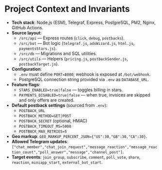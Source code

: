 # Project Context and Invariants

- **Tech stack**: Node.js (ESM), Telegraf, Express, PostgreSQL, PM2, Nginx, GitHub Actions.
- **Source layout**:
  - `/src/api` — Express routes (`click`, `debug`, `postbacks`).
  - `/src/bot` — Bot logic (`telegraf.js`, `adsWizard.js`, `html.js`, `paymentsStars.js`).
  - `/src/db` — Migrations and SQL utilities.
  - `/src/utils` — Helpers (`pricing.js`, `postbackSender.js`, `postbackTarget.js`).
- **Configuration**:
  - `.env` must define `PORT=8000`; webhook is exposed at `/bot/webhook`.
  - PostgreSQL connection string provided via `.env` as `DATABASE_URL`.
- **Feature flags**:
  - `STARS_ENABLED=true|false` — toggles billing in stars.
  - `PAYMENTS_DISABLED=true|false` — when true, invoices are skipped and only offers are created.
- **Default postback settings** (sourced from `.env`):
  - `POSTBACK_URL`
  - `POSTBACK_METHOD=GET|POST`
  - `POSTBACK_SECRET` (optional, HMAC)
  - `POSTBACK_TIMEOUT_MS=5000`
  - `POSTBACK_MAX_RETRIES=5`
- **Geo markup**: `GEO_MARKUP_PERCENT_JSON={"US":30,"GB":30,"CA":30}`.
- **Allowed Telegram updates**: `["chat_member","chat_join_request","message_reaction","message_reaction_count","poll_answer","message","channel_post"]`.
- **Target events**: `join_group`, `subscribe`, `comment`, `poll_vote`, `share`, `reaction`, `miniapp_start`, `external_bot_start`.
